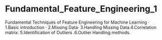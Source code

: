 # Fundamental_Feature_Engineering_1
Fundamental Techniques of Feature Engineering for Machine Learning · 1.Basic introduction · 2.Missing Data· 3.Handling Missing Data.4.Correlation matrix. 5.Identification of Outliers  .6.Outlier Handling methods.
